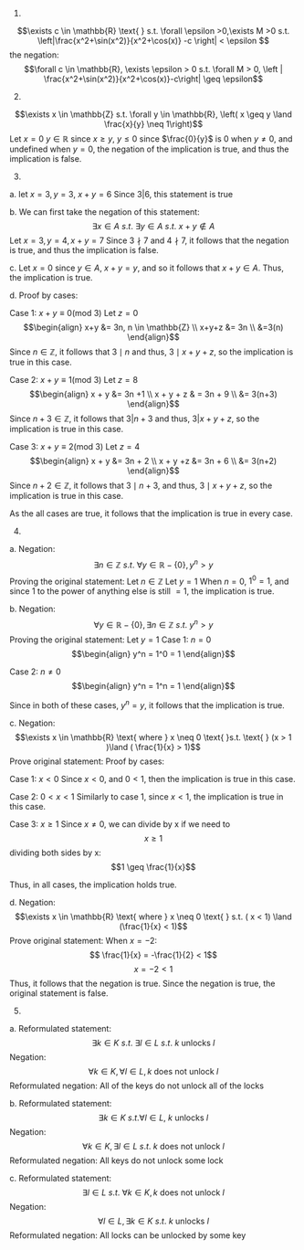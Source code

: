 1.
$$\exists c \in \mathbb{R} \text{ } s.t. \forall \epsilon >0,\exists M >0 s.t. \left|\frac{x^2+\sin(x^2)}{x^2+\cos(x)} -c \right| < \epsilon $$
the negation:
$$\forall c \in \mathbb{R}, \exists \epsilon > 0 s.t. \forall M > 0, \left | \frac{x^2+\sin(x^2)}{x^2+\cos(x)}-c\right| \geq \epsilon$$

2.
$$\exists x \in \mathbb{Z} s.t. \forall y \in \mathbb{R}, \left( x \geq y \land \frac{x}{y} \neq 1\right)$$
Let $x = 0$
$y \in \mathbb{R}$
since $x \geq y$, $y \leq 0$
since $\frac{0}{y}$ is $0$ when $y \neq 0$, and undefined when $y = 0$, the negation of the implication is true, and thus the implication is false.


3.
a.
let $x = 3, y = 3$, $x+y = 6$
Since $3 | 6$, this statement is true

b.
We can first take the negation of this statement:
$$\exists x \in A  \text{ }s.t. \text{ } \exists y \in A \text{ } s.t. \text{ } x+y \not\in A$$
Let $x = 3, y =4, x+y = 7$
Since $3 \nmid 7$ and $4 \nmid 7$, it follows that the negation is true, and thus the implication is false.

c.
Let $x = 0$
since $y \in  A$, $x+y = y$, and so it follows that $x+y \in A$. Thus, the implication is true.

d.
Proof by cases:

Case 1: $x+y \equiv 0 \text{(mod 3)}$
Let $z = 0$
$$\begin{align}
x+y &= 3n, n \in \mathbb{Z} \\
x+y+z &= 3n \\
&=3(n)
\end{align}$$
Since $n \in \mathbb{Z}$, it follows that $3 \mid n$ and thus, $3 \mid x+y+z$, so the implication is true in this case.

Case 2: $x+y \equiv 1 \text{(mod 3)}$
Let $z = 8$
$$\begin{align}
x + y &= 3n +1 \\
x + y + z & = 3n + 9 \\
&= 3(n+3)
\end{align}$$
Since $n+3 \in \mathbb{Z}$, it follows that $3 | n+3$ and thus, $3 | x+y+z$, so the implication is true in this case.

Case 3: $x+y \equiv 2 \text{(mod 3)}$
Let $z = 4$
$$\begin{align}
x + y &= 3n + 2 \\
x + y +z &= 3n + 6 \\
&= 3(n+2)
\end{align}$$
Since $n+2 \in \mathbb{Z}$, it follows that $3 \mid n + 3$, and thus, $3 \mid x +y+z$, so the implication is true in this case.

As the all cases are true, it follows that the implication is true in every case.

4.
a.
Negation: 
$$\exists n \in \mathbb{Z} \text{ } s.t. \text{ } \forall y \in \mathbb{R} - \{0\}, y^n>y$$
Proving the original statement:
Let $n \in \mathbb{Z}$
Let $y = 1$
When $n = 0$, $1^0 = 1$, and since 1 to the power of anything else is still $= 1$, the implication is true.

b.
Negation:
$$\forall y \in \mathbb{R}- \{0\}, \exists n \in \mathbb{Z} \text{ } s.t. \text{ } y^n > y$$
Proving the original statement:
Let $y = 1$
Case 1: $n = 0$
$$\begin{align}
y^n = 1^0 = 1
\end{align}$$

Case 2: $n \neq 0$
$$\begin{align}
y^n = 1^n = 1
\end{align}$$

Since in both of these cases, $y^n = y$, it follows that the implication is true.

c.
Negation: 
$$\exists x \in \mathbb{R} \text{ where  } x \neq 0 \text{ }s.t. \text{ }  (x > 1 )\land ( \frac{1}{x} > 1)$$
Prove original statement:
Proof by cases:

Case 1: $x < 0$
Since $x < 0$, and $0 <1$, then the implication is true in this case.

Case 2: $0< x< 1$
Similarly to case 1, since $x < 1$, the implication is true in this case.

Case 3: $x \geq 1$
Since $x \neq 0$, we can divide by x if we need to
$$x \geq 1$$
dividing both sides by x:
$$1 \geq \frac{1}{x}$$

Thus, in all cases, the implication holds true.

d.
Negation: 
$$\exists x \in \mathbb{R} \text{ where } x \neq 0 \text{ } s.t. ( x < 1) \land (\frac{1}{x} < 1)$$
Prove original statement:
When $x = -2$:
$$ \frac{1}{x} = -\frac{1}{2}  < 1$$
$$x = -2 < 1$$
Thus, it follows that the negation is true. Since the negation is true, the original statement is false.

5.
a.
Reformulated statement: $$\exists k \in K \text{ } s.t. \text{ } \exists l \in L \text{ } s.t. \text{ } k \text{ unlocks } l$$
Negation:
$$\forall k \in K, \forall l \in L, k \text{ does not unlock } l$$
Reformulated negation: All of the keys do not unlock all of the locks

b.
Reformulated statement:
$$\exists k \in K \text{ } s.t. \forall l \in L\text{, } k \text{ unlocks } l$$
Negation: 
$$\text{ } \forall k \in K, \exists l \in L \text{ } s.t. \text{ } k \text{ does not unlock } l$$
Reformulated negation: All keys do not unlock some lock

c.
Reformulated statement:
$$\exists l \in L \text{ } s.t. \text{ } \forall k \in K, k \text{ does not unlock }l$$
Negation:
$$\forall l \in L, \exists k \in K \text{ } s.t. \text{ } k \text{ unlocks } l$$
Reformulated negation: All locks can be unlocked by some key
